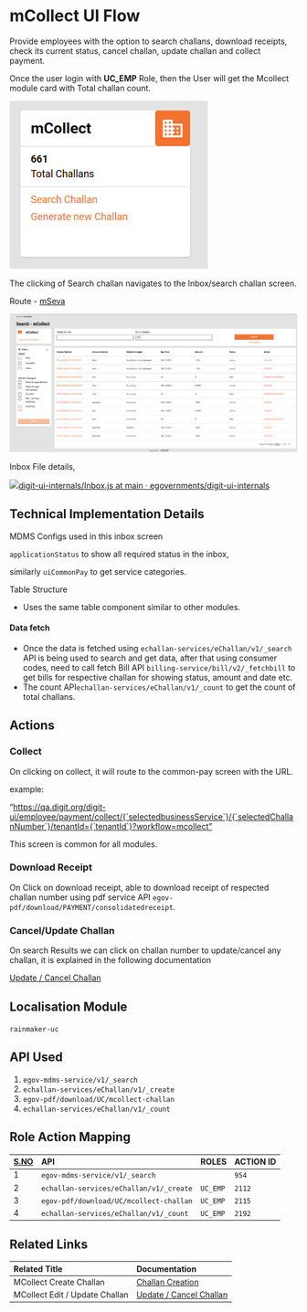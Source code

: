 # mCollect UI Flow

Provide employees with the option to search challans, download receipts, check its current status, cancel challan, update challan and collect payment.

Once the user login with **UC\_EMP** Role, then the User will get the Mcollect module card with Total challan count.

![](../../../../.gitbook/assets/image%20%28188%29.png)

The clicking of Search challan navigates to the Inbox/search challan screen.

Route - [mSeva](https://qa.digit.org/digit-ui/employee/mcollect/inbox)

![](../../../../.gitbook/assets/image%20%28155%29.png)

Inbox File details,

[![](https://github.com/fluidicon.png)digit-ui-internals/Inbox.js at main · egovernments/digit-ui-internals](https://github.com/egovernments/digit-ui-internals/blob/main/packages/modules/mCollect/src/pages/employee/Inbox.js)

## Technical Implementation Details

MDMS Configs used in this inbox screen

`applicationStatus` to show all required status in the inbox,

similarly `uiCommonPay` to get service categories.

Table Structure

* Uses the same table component similar to other modules.

#### Data fetch <a id="Data-fetch,"></a>

* Once the data is fetched using `echallan-services/eChallan/v1/_search` API is being used to search and get data, after that using consumer codes, need to call fetch Bill API `billing-service/bill/v2/_fetchbill` to get bills for respective challan for showing status, amount and date etc.
* The count API`echallan-services/eChallan/v1/_count` to get the count of total challans.

## **Actions**

### **Collect**

On clicking on collect, it will route to the common-pay screen with the URL.

example:

“https://qa.digit.org/digit-ui/employee/payment/collect/{`selectedbusinessService`}/{`selectedChallanNumber`}/tenantId={`tenantId`}?workflow=mcollect”

This screen is common for all modules.

### **Download Receipt**

On Click on download receipt, able to download receipt of respected challan number using pdf service API `egov-pdf/download/PAYMENT/consolidatedreceipt`.

### **Cancel/Update Challan**

On search Results we can click on challan number to update/cancel any challan, it is explained in the following documentation

[Update / Cancel Challan](https://digit-discuss.atlassian.net/wiki/spaces/DD/pages/1669955631)

## **Localisation Module**

`rainmaker-uc`

## **API Used**

1. `egov-mdms-service/v1/_search`
2. `echallan-services/eChallan/v1/_create`
3. `egov-pdf/download/UC/mcollect-challan`
4. `echallan-services/eChallan/v1/_count`

## **Role Action Mapping**

| [**S.NO**](http://s.no/) | **API** | **ROLES** | **ACTION ID** |
| :--- | :--- | :--- | :--- |
| 1 | `egov-mdms-service/v1/_search` |  | `954` |
| 2 | `echallan-services/eChallan/v1/_create` | `UC_EMP` | `2112` |
| 3 | `egov-pdf/download/UC/mcollect-challan` | `UC_EMP` | `2115` |
| 4 | `echallan-services/eChallan/v1/_count` | `UC_EMP` | `2192` |

## **Related Links**

| **Related Title** | **Documentation** |
| :--- | :--- |
| MCollect Create Challan | [Challan Creation](https://digit-discuss.atlassian.net/wiki/spaces/DD/pages/1845297183) |
| MCollect Edit / Update Challan | [Update / Cancel Challan](https://digit-discuss.atlassian.net/wiki/spaces/DD/pages/1669955631) |





